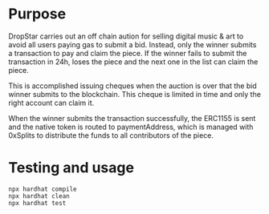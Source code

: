 # Purpose

DropStar carries out an off chain aution for selling digital music & art to avoid all users paying gas to submit a bid. Instead, only the winner submits a transaction to pay and claim the piece. If the winner fails to submit the transaction in 24h, loses the piece and the next one in the list can claim the piece.

This is accomplished issuing cheques when the auction is over that the bid winner submits to the blockchain. This cheque is limited in time and only the right account can claim it.

When the winner submits the transaction successfully, the ERC1155 is sent and the native token is routed to paymentAddress, which is managed with 0xSplits to distribute the funds to all contributors of the piece.

# Testing and usage

```shell
npx hardhat compile
npx hardhat clean
npx hardhat test
```
